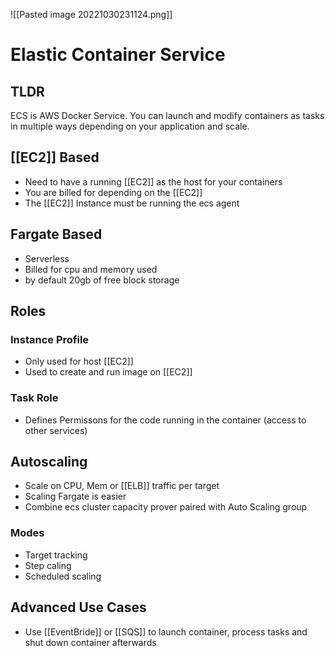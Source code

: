 ![[Pasted image 20221030231124.png]]
# Elastic Container Service

## TLDR
ECS is AWS Docker Service. You can launch and modify containers as tasks in multiple ways depending on your application and scale.

## [[EC2]] Based
- Need to have a running [[EC2]] as the host for your containers
- You are billed for depending on the [[EC2]]
- The [[EC2]] Instance must be running the ecs agent

## Fargate Based
- Serverless
- Billed for cpu and memory used
- by default 20gb of free block storage

## Roles

### Instance Profile
- Only used for host [[EC2]]
- Used to create and run image on [[EC2]] 

### Task Role
- Defines Permissons for the code running in the container (access to other services)

## Autoscaling
- Scale on CPU, Mem or [[ELB]] traffic per target
- Scaling Fargate is easier
- Combine ecs cluster capacity prover paired with Auto Scaling group

### Modes
- Target tracking
- Step caling
- Scheduled scaling

## Advanced Use Cases
- Use [[EventBride]] or [[SQS]] to launch container, process tasks and shut down container afterwards